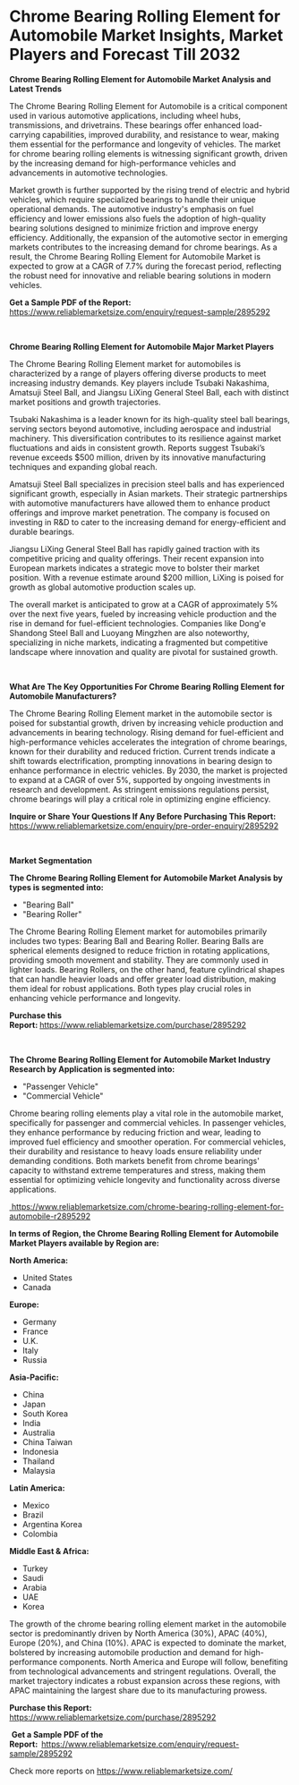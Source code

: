 <p><h1>Chrome Bearing Rolling Element for Automobile Market Insights, Market Players and Forecast Till 2032</h1></p><p><strong>Chrome Bearing Rolling Element for Automobile Market Analysis and Latest Trends</strong></p>
<p><p>The Chrome Bearing Rolling Element for Automobile is a critical component used in various automotive applications, including wheel hubs, transmissions, and drivetrains. These bearings offer enhanced load-carrying capabilities, improved durability, and resistance to wear, making them essential for the performance and longevity of vehicles. The market for chrome bearing rolling elements is witnessing significant growth, driven by the increasing demand for high-performance vehicles and advancements in automotive technologies.</p><p>Market growth is further supported by the rising trend of electric and hybrid vehicles, which require specialized bearings to handle their unique operational demands. The automotive industry's emphasis on fuel efficiency and lower emissions also fuels the adoption of high-quality bearing solutions designed to minimize friction and improve energy efficiency. Additionally, the expansion of the automotive sector in emerging markets contributes to the increasing demand for chrome bearings. As a result, the Chrome Bearing Rolling Element for Automobile Market is expected to grow at a CAGR of 7.7% during the forecast period, reflecting the robust need for innovative and reliable bearing solutions in modern vehicles.</p></p>
<p><strong>Get a Sample PDF of the Report:&nbsp;</strong> <a href="https://www.reliablemarketsize.com/enquiry/request-sample/2895292?utm_campaign=2447&utm_medium=2&utm_source=Github&utm_content=ia&utm_term=15032025&utm_id=chrome-bearing-rolling-element-for-automobile">https://www.reliablemarketsize.com/enquiry/request-sample/2895292</a></p>
<p>&nbsp;</p>
<p><strong>Chrome Bearing Rolling Element for Automobile Major Market Players</strong></p>
<p><p>The Chrome Bearing Rolling Element market for automobiles is characterized by a range of players offering diverse products to meet increasing industry demands. Key players include Tsubaki Nakashima, Amatsuji Steel Ball, and Jiangsu LiXing General Steel Ball, each with distinct market positions and growth trajectories.</p><p>Tsubaki Nakashima is a leader known for its high-quality steel ball bearings, serving sectors beyond automotive, including aerospace and industrial machinery. This diversification contributes to its resilience against market fluctuations and aids in consistent growth. Reports suggest Tsubaki’s revenue exceeds $500 million, driven by its innovative manufacturing techniques and expanding global reach.</p><p>Amatsuji Steel Ball specializes in precision steel balls and has experienced significant growth, especially in Asian markets. Their strategic partnerships with automotive manufacturers have allowed them to enhance product offerings and improve market penetration. The company is focused on investing in R&D to cater to the increasing demand for energy-efficient and durable bearings.</p><p>Jiangsu LiXing General Steel Ball has rapidly gained traction with its competitive pricing and quality offerings. Their recent expansion into European markets indicates a strategic move to bolster their market position. With a revenue estimate around $200 million, LiXing is poised for growth as global automotive production scales up.</p><p>The overall market is anticipated to grow at a CAGR of approximately 5% over the next five years, fueled by increasing vehicle production and the rise in demand for fuel-efficient technologies. Companies like Dong'e Shandong Steel Ball and Luoyang Mingzhen are also noteworthy, specializing in niche markets, indicating a fragmented but competitive landscape where innovation and quality are pivotal for sustained growth.</p></p>
<p>&nbsp;</p>
<p><strong>What Are The Key Opportunities For Chrome Bearing Rolling Element for Automobile Manufacturers?</strong></p>
<p><p>The Chrome Bearing Rolling Element market in the automobile sector is poised for substantial growth, driven by increasing vehicle production and advancements in bearing technology. Rising demand for fuel-efficient and high-performance vehicles accelerates the integration of chrome bearings, known for their durability and reduced friction. Current trends indicate a shift towards electrification, prompting innovations in bearing design to enhance performance in electric vehicles. By 2030, the market is projected to expand at a CAGR of over 5%, supported by ongoing investments in research and development. As stringent emissions regulations persist, chrome bearings will play a critical role in optimizing engine efficiency.</p></p>
<p><strong>Inquire or Share Your Questions If Any Before Purchasing This Report:</strong> <a href="https://www.reliablemarketsize.com/enquiry/pre-order-enquiry/2895292?utm_campaign=2447&utm_medium=2&utm_source=Github&utm_content=ia&utm_term=15032025&utm_id=chrome-bearing-rolling-element-for-automobile">https://www.reliablemarketsize.com/enquiry/pre-order-enquiry/2895292</a></p>
<p>&nbsp;</p>
<p><strong>Market Segmentation</strong></p>
<p><strong>The Chrome Bearing Rolling Element for Automobile Market Analysis by types is segmented into:</strong></p>
<p><ul><li>"Bearing Ball"</li><li>"Bearing Roller"</li></ul></p>
<p><p>The Chrome Bearing Rolling Element market for automobiles primarily includes two types: Bearing Ball and Bearing Roller. Bearing Balls are spherical elements designed to reduce friction in rotating applications, providing smooth movement and stability. They are commonly used in lighter loads. Bearing Rollers, on the other hand, feature cylindrical shapes that can handle heavier loads and offer greater load distribution, making them ideal for robust applications. Both types play crucial roles in enhancing vehicle performance and longevity.</p></p>
<p><strong>Purchase this Report:&nbsp;</strong><a href="https://www.reliablemarketsize.com/purchase/2895292?utm_campaign=2447&utm_medium=2&utm_source=Github&utm_content=ia&utm_term=15032025&utm_id=chrome-bearing-rolling-element-for-automobile">https://www.reliablemarketsize.com/purchase/2895292</a></p>
<p>&nbsp;</p>
<p><strong>The Chrome Bearing Rolling Element for Automobile Market Industry Research by Application is segmented into:</strong></p>
<p><ul><li>"Passenger Vehicle"</li><li>"Commercial Vehicle"</li></ul></p>
<p><p>Chrome bearing rolling elements play a vital role in the automobile market, specifically for passenger and commercial vehicles. In passenger vehicles, they enhance performance by reducing friction and wear, leading to improved fuel efficiency and smoother operation. For commercial vehicles, their durability and resistance to heavy loads ensure reliability under demanding conditions. Both markets benefit from chrome bearings' capacity to withstand extreme temperatures and stress, making them essential for optimizing vehicle longevity and functionality across diverse applications.</p></p>
<p><a href="https://www.reliablemarketsize.com/chrome-bearing-rolling-element-for-automobile-r2895292?utm_campaign=2447&utm_medium=2&utm_source=Github&utm_content=ia&utm_term=15032025&utm_id=chrome-bearing-rolling-element-for-automobile">&nbsp;https://www.reliablemarketsize.com/chrome-bearing-rolling-element-for-automobile-r2895292</a></p>
<p><strong>In terms of Region, the Chrome Bearing Rolling Element for Automobile Market Players available by Region are:</strong></p>
<p>
    <p> <strong> North America: </strong>
        <ul>
            <li>United States</li>
            <li>Canada</li>
        </ul>
        </p> 
    <p> <strong> Europe: </strong>
        <ul>
            <li>Germany</li>
            <li>France</li>
            <li>U.K.</li>
            <li>Italy</li>
            <li>Russia</li>
        </ul>
        </p> 
    <p> <strong> Asia-Pacific: </strong>
        <ul>
            <li>China</li>
            <li>Japan</li>
            <li>South Korea</li>
            <li>India</li>
            <li>Australia</li>
            <li>China Taiwan</li>
            <li>Indonesia</li>
            <li>Thailand</li>
            <li>Malaysia</li>
        </ul>
        </p> 
    <p> <strong> Latin America: </strong>
        <ul>
            <li>Mexico</li>
            <li>Brazil</li>
            <li>Argentina Korea</li>
            <li>Colombia</li>
        </ul>
        </p> 
    <p> <strong> Middle East & Africa: </strong>
        <ul>
            <li>Turkey</li>
            <li>Saudi</li>
            <li>Arabia</li>
            <li>UAE</li>
            <li>Korea</li>
        </ul>
    </p>
    </p>
<p><p>The growth of the chrome bearing rolling element market in the automobile sector is predominantly driven by North America (30%), APAC (40%), Europe (20%), and China (10%). APAC is expected to dominate the market, bolstered by increasing automobile production and demand for high-performance components. North America and Europe will follow, benefiting from technological advancements and stringent regulations. Overall, the market trajectory indicates a robust expansion across these regions, with APAC maintaining the largest share due to its manufacturing prowess.</p></p>
<p><strong>Purchase this Report: </strong><a href="https://www.reliablemarketsize.com/purchase/2895292?utm_campaign=2447&utm_medium=2&utm_source=Github&utm_content=ia&utm_term=15032025&utm_id=chrome-bearing-rolling-element-for-automobile">https://www.reliablemarketsize.com/purchase/2895292</a></p>
<p>&nbsp;<strong>Get a Sample PDF of the Report:&nbsp;&nbsp;</strong><a href="https://www.reliablemarketsize.com/enquiry/request-sample/2895292?utm_campaign=2447&utm_medium=2&utm_source=Github&utm_content=ia&utm_term=15032025&utm_id=chrome-bearing-rolling-element-for-automobile">https://www.reliablemarketsize.com/enquiry/request-sample/2895292</a></p>
<p><strong></strong></p>
<p>Check more reports on <a href="https://www.reliablemarketsize.com/?utm_campaign=2447&utm_medium=2&utm_source=Github&utm_content=ia&utm_term=15032025&utm_id=chrome-bearing-rolling-element-for-automobile">https://www.reliablemarketsize.com/</a></p>